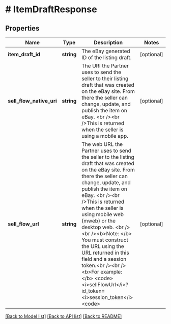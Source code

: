 # # ItemDraftResponse

## Properties

Name | Type | Description | Notes
------------ | ------------- | ------------- | -------------
**item_draft_id** | **string** | The eBay generated ID of the listing draft. | [optional]
**sell_flow_native_uri** | **string** | The URI the Partner uses to send the seller to their listing draft that was created on the eBay site. From there the seller can change, update, and publish the item on eBay. &lt;br /&gt;&lt;br /&gt;This is returned when the seller is using a mobile app. | [optional]
**sell_flow_url** | **string** | The web URL the Partner uses to send the seller to the listing draft that was created on the eBay site. From there the seller can change, update, and publish the item on eBay. &lt;br /&gt;&lt;br /&gt;This is returned when the seller is using mobile web (mweb) or the desktop web. &lt;br /&gt; &lt;br /&gt;&lt;b&gt;Note: &lt;/b&gt; You must construct the URL using the URL returned in this field and a session token.&lt;br /&gt;&lt;br /&gt;&lt;b&gt;For example: &lt;/b&gt; &lt;code&gt;&lt;i&gt;sellFlowUrl&lt;/i&gt;?id_token&#x3D;&lt;i&gt;session_token&lt;/i&gt;&lt;code&gt; | [optional]

[[Back to Model list]](../../README.md#models) [[Back to API list]](../../README.md#endpoints) [[Back to README]](../../README.md)
